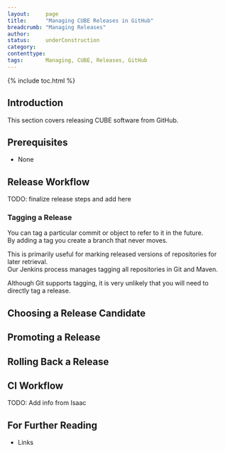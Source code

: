 ```yaml
---
layout:     page
title:      "Managing CUBE Releases in GitHub"
breadcrumb: "Managing Releases"
author:
status:     underConstruction
category:
contenttype:
tags:       Managing, CUBE, Releases, GitHub
---
```


{% include toc.html %}

## Introduction

This section covers releasing CUBE software from GitHub. 

## Prerequisites

* None

## Release Workflow
TODO: finalize release steps and add here

### Tagging a Release <span class="octicon octicon-tag" style="font-size: 20px"></span>

You can tag a particular commit or object to refer to it in the future.  
By adding a tag you create a branch that never moves.  

This is primarily useful for marking released versions of repositories for later retrieval.  
Our Jenkins process manages tagging all repositories in Git and Maven.

Although Git supports tagging, it is very unlikely that you will need 
to directly tag a release.  

## Choosing a Release Candidate 

## Promoting a Release 

## Rolling Back a Release

## CI Workflow
TODO:  Add info from Isaac

## For Further Reading

* Links
